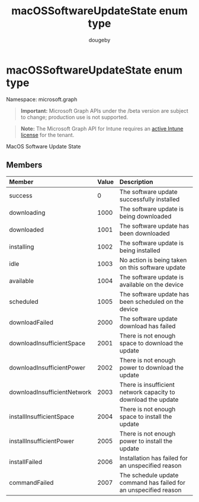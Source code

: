 ﻿---
title: "macOSSoftwareUpdateState enum type"
description: "MacOS Software Update State"
author: "dougeby"
localization_priority: Normal
ms.prod: "intune"
doc_type: enumPageType
---

# macOSSoftwareUpdateState enum type

Namespace: microsoft.graph

> **Important:** Microsoft Graph APIs under the /beta version are subject to change; production use is not supported.

> **Note:** The Microsoft Graph API for Intune requires an [active Intune license](https://go.microsoft.com/fwlink/?linkid=839381) for the tenant.

MacOS Software Update State

## Members

| Member                      | Value | Description                                                      |
| :-------------------------- | :---- | :--------------------------------------------------------------- |
| success                     | 0     | The software update successfully installed                       |
| downloading                 | 1000  | The software update is being downloaded                          |
| downloaded                  | 1001  | The software update has been downloaded                          |
| installing                  | 1002  | The software update is being installed                           |
| idle                        | 1003  | No action is being taken on this software update                 |
| available                   | 1004  | The software update is available on the device                   |
| scheduled                   | 1005  | The software update has been scheduled on the device             |
| downloadFailed              | 2000  | The software update download has failed                          |
| downloadInsufficientSpace   | 2001  | There is not enough space to download the update                 |
| downloadInsufficientPower   | 2002  | There is not enough power to download the update                 |
| downloadInsufficientNetwork | 2003  | There is insufficient network capacity to download the update    |
| installInsufficientSpace    | 2004  | There is not enough space to install the update                  |
| installInsufficientPower    | 2005  | There is not enough power to install the update                  |
| installFailed               | 2006  | Installation has failed for an unspecified reason                |
| commandFailed               | 2007  | The schedule update command has failed for an unspecified reason |
